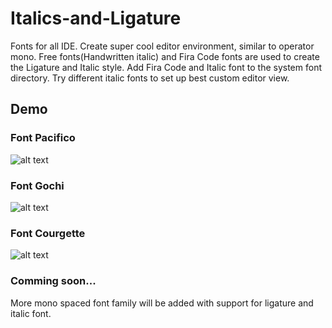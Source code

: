 # Italics-and-Ligature

Fonts for all IDE. Create super cool editor environment, similar to operator mono. Free fonts(Handwritten italic) and Fira Code fonts are used to create the Ligature and Italic style. Add Fira Code and Italic font to the system font directory. Try  different italic fonts to set up best custom editor view.

## Demo

### Font Pacifico

![alt text](https://raw.githubusercontent.com/deepanrajkumar/Italics-and-Ligature/master/assets/demo-1.jpg)

### Font Gochi

![alt text](https://raw.githubusercontent.com/deepanrajkumar/Italics-and-Ligature/master/assets/demo-2.jpg)

### Font Courgette

![alt text](https://raw.githubusercontent.com/deepanrajkumar/Italics-and-Ligature/master/assets/demo-3.jpg)

### Comming soon...

More mono spaced font family will be added with support for ligature and italic font.
